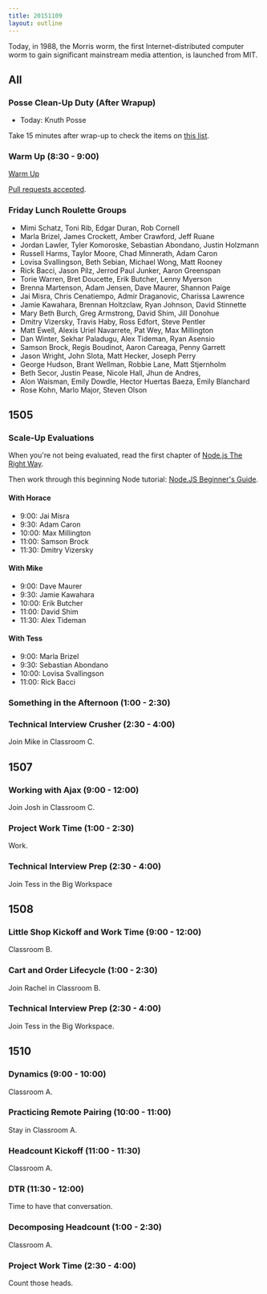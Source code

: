 ```yaml
---
title: 20151109
layout: outline
---
```


Today, in 1988, the Morris worm, the first Internet-distributed computer worm to gain significant mainstream media attention, is launched from MIT.

## All

### Posse Clean-Up Duty (After Wrapup)

* Today: Knuth Posse

Take 15 minutes after wrap-up to check the items on [this list](https://gist.github.com/rwarbelow/f5cfe4333402d043ef2e).

### Warm Up (8:30 - 9:00)

[Warm Up](https://thewarmup.herokuapp.com)

[Pull requests accepted](https://github.com/mikedao/the-warm-up).

### Friday Lunch Roulette Groups

* Mimi Schatz, Toni Rib, Edgar Duran, Rob Cornell
* Marla Brizel, James Crockett, Amber Crawford, Jeff Ruane
* Jordan Lawler, Tyler Komoroske, Sebastian Abondano, Justin Holzmann
* Russell Harms, Taylor Moore, Chad Minnerath, Adam Caron
* Lovisa Svallingson, Beth Sebian, Michael Wong, Matt Rooney
* Rick Bacci, Jason Pilz, Jerrod Paul Junker, Aaron Greenspan
* Torie Warren, Bret Doucette, Erik Butcher, Lenny Myerson
* Brenna Martenson, Adam Jensen, Dave Maurer, Shannon Paige
* Jai Misra, Chris Cenatiempo, Admir Draganovic, Charissa Lawrence
* Jamie Kawahara, Brennan Holtzclaw, Ryan Johnson, David Stinnette
* Mary Beth Burch, Greg Armstrong, David Shim, Jill Donohue
* Dmitry Vizersky, Travis Haby, Ross Edfort, Steve Pentler
* Matt Ewell, Alexis Uriel Navarrete, Pat Wey, Max Millington
* Dan Winter, Sekhar Paladugu, Alex Tideman, Ryan Asensio
* Samson Brock, Regis Boudinot, Aaron Careaga, Penny Garrett
* Jason Wright, John Slota, Matt Hecker, Joseph Perry
* George Hudson, Brant Wellman, Robbie Lane, Matt Stjernholm
* Beth Secor, Justin Pease, Nicole Hall, Jhun de Andres,
* Alon Waisman, Emily Dowdle, Hector Huertas Baeza, Emily Blanchard
* Rose Kohn, Marlo Major, Steven Olson

## 1505

### Scale-Up Evaluations

When you're not being evaluated, read the first chapter of
[Node.js The Right Way](https://www.dropbox.com/s/6pa1dgactbcq4ku/NodeJSTheRightWayChap1.pdf?dl=1).

Then work through this beginning Node tutorial: [Node.JS Beginner's Guide](http://nodeguide.com/beginner.html).

#### With Horace

- 9:00: Jai Misra
- 9:30: Adam Caron
- 10:00: Max Millington
- 11:00: Samson Brock
- 11:30: Dmitry Vizersky

#### With Mike

- 9:00: Dave Maurer
- 9:30: Jamie Kawahara
- 10:00: Erik Butcher
- 11:00: David Shim
- 11:30: Alex Tideman

#### With Tess

- 9:00: Marla Brizel
- 9:30: Sebastian Abondano
- 10:00: Lovisa Svallingson
- 11:00: Rick Bacci

### Something in the Afternoon (1:00 - 2:30)

### Technical Interview Crusher (2:30 - 4:00)

Join Mike in Classroom C.


## 1507

### Working with Ajax (9:00 - 12:00)

Join Josh in Classroom C.

### Project Work Time (1:00 - 2:30)

Work.

### Technical Interview Prep (2:30 - 4:00)

Join Tess in the Big Workspace


## 1508

### Little Shop Kickoff and Work Time (9:00 - 12:00)

Classroom B.

### Cart and Order Lifecycle (1:00 - 2:30)

Join Rachel in Classroom B.

### Technical Interview Prep (2:30 - 4:00)

Join Tess in the Big Workspace.


## 1510

### Dynamics (9:00 - 10:00)

Classroom A.

### Practicing Remote Pairing (10:00 - 11:00)

Stay in Classroom A.

### Headcount Kickoff (11:00 - 11:30)

Classroom A.

### DTR (11:30 - 12:00)

Time to have that conversation.

### Decomposing Headcount (1:00 - 2:30)

Classroom A.

### Project Work Time (2:30 - 4:00)

Count those heads.

